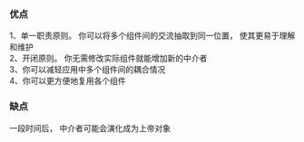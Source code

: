 ### 优点
1、单一职责原则。 你可以将多个组件间的交流抽取到同一位置， 使其更易于理解和维护 </br>
2、开闭原则。 你无需修改实际组件就能增加新的中介者 </br>
3、你可以减轻应用中多个组件间的耦合情况 </br>
4、你可以更方便地复用各个组件
### 缺点
一段时间后， 中介者可能会演化成为上帝对象
